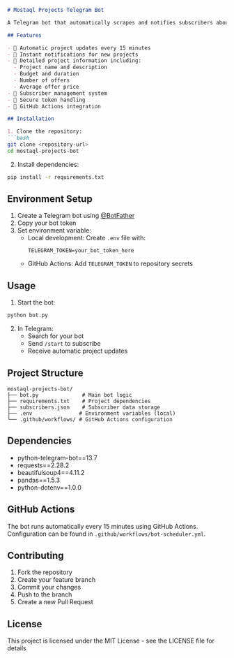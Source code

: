 ```markdown
# Mostaql Projects Telegram Bot

A Telegram bot that automatically scrapes and notifies subscribers about new projects posted on Mostaql.com.

## Features

- 🔄 Automatic project updates every 15 minutes
- 📢 Instant notifications for new projects
- 📝 Detailed project information including:
  - Project name and description
  - Budget and duration
  - Number of offers
  - Average offer price
- 👥 Subscriber management system
- 🔐 Secure token handling
- 🚀 GitHub Actions integration

## Installation

1. Clone the repository:
```bash
git clone <repository-url>
cd mostaql-projects-bot
```

2. Install dependencies:
```bash
pip install -r requirements.txt
```

## Environment Setup

1. Create a Telegram bot using [@BotFather](https://t.me/botfather)
2. Copy your bot token
3. Set environment variable:
   - Local development: Create `.env` file with:
     ```
     TELEGRAM_TOKEN=your_bot_token_here
     ```
   - GitHub Actions: Add `TELEGRAM_TOKEN` to repository secrets

## Usage

1. Start the bot:
```bash
python bot.py
```

2. In Telegram:
   - Search for your bot
   - Send `/start` to subscribe
   - Receive automatic project updates

## Project Structure

```
mostaql-projects-bot/
├── bot.py              # Main bot logic
├── requirements.txt    # Project dependencies
├── subscribers.json    # Subscriber data storage
├── .env               # Environment variables (local)
└── .github/workflows/ # GitHub Actions configuration
```

## Dependencies

- python-telegram-bot==13.7
- requests==2.28.2
- beautifulsoup4==4.11.2
- pandas==1.5.3
- python-dotenv==1.0.0

## GitHub Actions

The bot runs automatically every 15 minutes using GitHub Actions. Configuration can be found in `.github/workflows/bot-scheduler.yml`.

## Contributing

1. Fork the repository
2. Create your feature branch
3. Commit your changes
4. Push to the branch
5. Create a new Pull Request

## License

This project is licensed under the MIT License - see the LICENSE file for details
```
